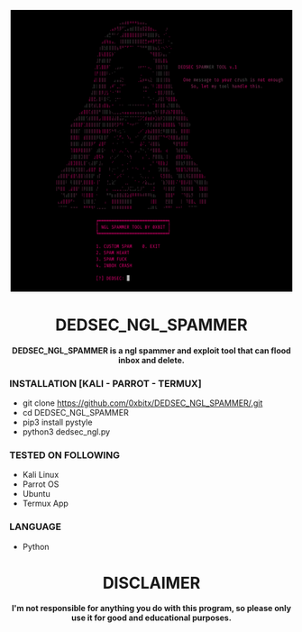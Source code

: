 
<p align="center">
<img src="https://github.com/0xbitx/DEDSEC_NGL_SPAMMER/blob/main/banner.png", width="500", height="500">
</p>
<h1 align="center"> DEDSEC_NGL_SPAMMER</h1>
<h4 align="center">DEDSEC_NGL_SPAMMER is a ngl spammer and exploit tool that can flood inbox and delete.</h4>

### INSTALLATION [KALI - PARROT - TERMUX]
* git clone https://github.com/0xbitx/DEDSEC_NGL_SPAMMER/.git
* cd DEDSEC_NGL_SPAMMER
* pip3 install pystyle
* python3 dedsec_ngl.py

### TESTED ON FOLLOWING
* Kali Linux 
* Parrot OS 
* Ubuntu
* Termux App

### LANGUAGE 
* Python

<h1 align="center"> DISCLAIMER </h1>

<h4 align="center">I'm not responsible for anything you do with this program, so please only use it for good and educational purposes. </h4>
